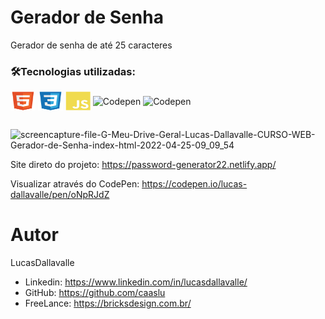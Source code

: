 # Gerador de Senha

Gerador de senha de até 25 caracteres 

<div>
<h3>🛠Tecnologias utilizadas:</h3>

<img align="center" alt="HTML" height="30" width="40" src="https://raw.githubusercontent.com/devicons/devicon/master/icons/html5/html5-original.svg">
<img align="center" alt="CSS" height="30" width="40" src="https://raw.githubusercontent.com/devicons/devicon/master/icons/css3/css3-original.svg">
<img align="center" alt="Js" height="30" width="40" src="https://raw.githubusercontent.com/devicons/devicon/master/icons/javascript/javascript-plain.svg">
<img align="center" alt="Codepen" height="30" width="40" src="https://cdn.jsdelivr.net/gh/devicons/devicon/icons/codepen/codepen-plain.svg">
<img align="center" alt="Codepen" height="30" width="40" src="http://bricksdesign.com.br/wp-content/uploads/2022/04/netlify.svg" >
</div>


##


  ![screencapture-file-G-Meu-Drive-Geral-Lucas-Dallavalle-CURSO-WEB-Gerador-de-Senha-index-html-2022-04-25-09_09_54](https://user-images.githubusercontent.com/89872652/165086228-0277b446-41ef-47b1-898f-b9def4dfe63f.png)


Site direto do projeto: https://password-generator22.netlify.app/
  
  Visualizar através do CodePen: https://codepen.io/lucas-dallavalle/pen/oNpRJdZ


# Autor
LucasDallavalle
- Linkedin: https://www.linkedin.com/in/lucasdallavalle/
-  GitHub: https://github.com/caaslu
- FreeLance:  https://bricksdesign.com.br/
  
  
